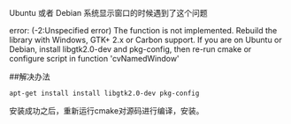 ﻿Ubuntu 或者 Debian 系统显示窗口的时候遇到了这个问题

error: (-2:Unspecified error) The function is not implemented. Rebuild the library with Windows, GTK+ 2.x or Carbon support. If you are on Ubuntu or Debian, install libgtk2.0-dev and pkg-config, then re-run cmake or configure script in function 'cvNamedWindow'

##解决办法
```shell
apt-get install install libgtk2.0-dev pkg-config
```
安装成功之后，重新运行cmake对源码进行编译，安装。

